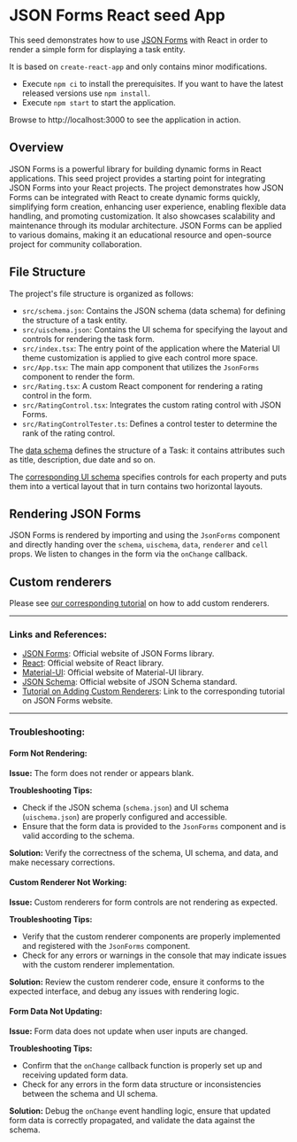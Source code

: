 # JSON Forms React seed App

This seed demonstrates how to use [JSON Forms](https://jsonforms.io) with React in order to render a simple form for displaying a task entity.

It is based on `create-react-app` and only contains minor modifications.

- Execute `npm ci` to install the prerequisites. If you want to have the latest released versions use `npm install`.
- Execute `npm start` to start the application.

Browse to http://localhost:3000 to see the application in action.

 ## Overview

JSON Forms is a powerful library for building dynamic forms in React applications. This seed project provides a starting point for integrating JSON Forms into your React projects.
The project demonstrates how JSON Forms can be integrated with React to create dynamic forms quickly, simplifying form creation, enhancing user experience, enabling flexible data handling, and promoting customization. It also showcases scalability and maintenance through its modular architecture. JSON Forms can be applied to various domains, making it an educational resource and open-source project for community collaboration.

## File Structure

The project's file structure is organized as follows:

- `src/schema.json`: Contains the JSON schema (data schema) for defining the structure of a task entity.
- `src/uischema.json`: Contains the UI schema for specifying the layout and controls for rendering the task form.
- `src/index.tsx`: The entry point of the application where the Material UI theme customization is applied to give each control more space.
- `src/App.tsx`: The main app component that utilizes the `JsonForms` component to render the form.
- `src/Rating.tsx`: A custom React component for rendering a rating control in the form.
- `src/RatingControl.tsx`: Integrates the custom rating control with JSON Forms.
- `src/RatingControlTester.ts`: Defines a control tester to determine the rank of the rating control.

The [data schema](src/schema.json) defines the structure of a Task: it contains attributes such as title, description, due date and so on.

The [corresponding UI schema](src/uischema.json) specifies controls for each property and puts them into a vertical layout that in turn contains two horizontal layouts.


## Rendering JSON Forms

JSON Forms is rendered by importing and using the `JsonForms` component and directly handing over the `schema`, `uischema`, `data`, `renderer` and `cell` props. We listen to changes in the form via the `onChange` callback.

## Custom renderers

Please see [our corresponding tutorial](https://jsonforms.io/docs/tutorial) on how to add custom renderers.

---
### Links and References:

- [JSON Forms](https://jsonforms.io): Official website of JSON Forms library.
- [React](https://reactjs.org): Official website of React library.
- [Material-UI](https://mui.com): Official website of Material-UI library.
- [JSON Schema](https://json-schema.org): Official website of JSON Schema standard.
- [Tutorial on Adding Custom Renderers](https://jsonforms.io/docs/tutorial-custom-renderers): Link to the corresponding tutorial on JSON Forms website.

---

 ### Troubleshooting:

#### Form Not Rendering:

**Issue:** The form does not render or appears blank.

**Troubleshooting Tips:**
- Check if the JSON schema (`schema.json`) and UI schema (`uischema.json`) are properly configured and accessible.
- Ensure that the form data is provided to the `JsonForms` component and is valid according to the schema.

**Solution:** Verify the correctness of the schema, UI schema, and data, and make necessary corrections.

#### Custom Renderer Not Working:

**Issue:** Custom renderers for form controls are not rendering as expected.

**Troubleshooting Tips:**
- Verify that the custom renderer components are properly implemented and registered with the `JsonForms` component.
- Check for any errors or warnings in the console that may indicate issues with the custom renderer implementation.

**Solution:** Review the custom renderer code, ensure it conforms to the expected interface, and debug any issues with rendering logic.

#### Form Data Not Updating:

**Issue:** Form data does not update when user inputs are changed.

**Troubleshooting Tips:**
- Confirm that the `onChange` callback function is properly set up and receiving updated form data.
- Check for any errors in the form data structure or inconsistencies between the schema and UI schema.

**Solution:** Debug the `onChange` event handling logic, ensure that updated form data is correctly propagated, and validate the data against the schema.

